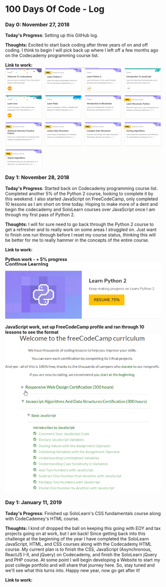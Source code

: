 # 100 Days Of Code - Log

### Day 0: November 27, 2018

**Today's Progress**: Setting up this GitHub log.

**Thoughts:** Excited to start back coding after three years of on and off coding. I think to begin I will pick back up where I left off a few months ago on the Codecademy programming course list.

**Link to work:**
![](Pictures/Day0.0.png)


### Day 1: November 28, 2018

**Today's Progress**: Started back on Codecademy programming course list. Completed another 5% of the Python 2 course, looking to complete it by this weekend.
I also started JavaScript on FreeCodeCamp, only completed 10 lessons as I am short on time today. Hoping to make more of a dent and begin the codecademy and SoloLearn courses over JavaScript once I am through my first pass of Python 2.

**Thoughts:** I will for sure need to go back through the Python 2 course to get a refresher and to really work on some areas I struggled on. Just want to finish one run through before I reset my course status, thinking this will be better for me to really hammer in the concepts of the entire course. 

**Link to work:**

**Python work - + 5% progress**
![](Pictures/Day1.0.png)

**JavaScript work, set up FreeCodeCamp profile and ran through 10 lessons to see the format**
![](Pictures/Day1.1.png)


### Day 1: January 11, 2019

**Today's Progress**: Finished up SoloLearn's CSS fundamentals course along with CodeCademey's HTML course.

**Thoughts:** I kind of dropped the ball on keeping this going with EOY and tax projects going on at work, but I am back! Since getting back into this challenge at the beginning of the year I have completed the SoloLearn JavaScript, HTML, and CSS courses along with the Codecademy HTML course. My current plan is to finish the CSS, JavaScript (Asynchronous, ReactJS I-II, and jQuery) on Codecademy, and finish the SoloLearn jQuery and PHP course. At some point I will begin developing a Website to start my post college portfolio and will share that journey here. So, stay tuned and we'll see what this turns into. Happy new year, now go get after it!

**Link to work:**
